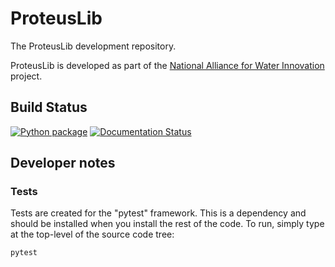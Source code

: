 # ProteusLib
The ProteusLib development repository.

ProteusLib is developed as part of the [National Alliance for Water Innovation](https://nawihub.org/) project.

## Build Status
[![Python package](https://github.com/nawi-hub/proteuslib/actions/workflows/python-package.yml/badge.svg)](https://github.com/nawi-hub/proteuslib/actions/workflows/python-package.yml)
[![Documentation Status](https://readthedocs.org/projects/proteuslib/badge/?version=latest)](https://proteuslib.readthedocs.io/en/latest/?badge=latest)

## Developer notes

### Tests

Tests are created for the "pytest" framework. This is a dependency and should be installed when you install
the rest of the code. To run, simply type at the top-level of the source code tree:

    pytest



